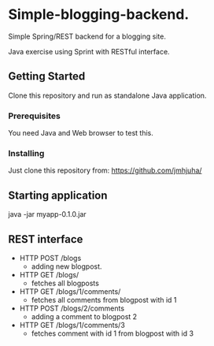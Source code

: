 # Simple-blogging-backend.
Simple Spring/REST backend for a blogging site.

Java exercise using Sprint with RESTful interface.

## Getting Started

Clone this repository and run as standalone Java application.

### Prerequisites

You need Java and Web browser to test this.

### Installing

Just clone this repository from: https://github.com/jmhjuha/

## Starting application

java -jar myapp-0.1.0.jar

## REST interface

- HTTP POST /blogs
  - adding new blogpost.
- HTTP GET /blogs/
  - fetches all blogposts
- HTTP GET /blogs/1/comments/
  - fetches all comments from blogpost with id 1
- HTTP POST /blogs/2/comments
  - adding a comment to blogpost 2
- HTTP GET /blogs/1/comments/3
  - fetches comment with id 1 from blogpost with id 3
  